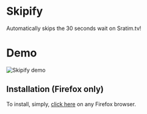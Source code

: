 # Skipify

Automatically skips the 30 seconds wait on Sratim.tv!

# Demo

![Skipify demo](./demo.gif)

## Installation (Firefox only)
To install, simply, [click here](https://addons.mozilla.org/en-US/firefox/addon/skipify/) on any Firefox browser.
